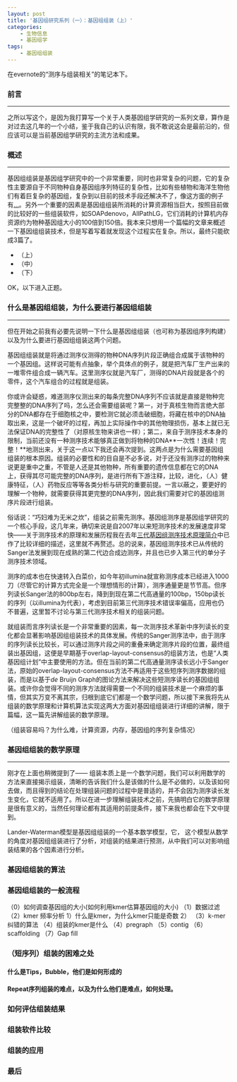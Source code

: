 ```yaml
---
layout: post
title: '基因组研究系列（一）：基因组组装（上）'
categories:
    - 生物信息
    - 基因组学
tags:
    - 基因组组装
---
```


在evernote的“测序与组装相关”的笔记本下。

<a id='introduce' name='introduce'> </a>

### 前言
----

之所以写这个，是因为我打算写一个关于人类基因组学研究的一系列文章，算作是对过去这几年的一个小结，鉴于我自己的认识有限，我不敢说这会是最前沿的，但应该可以是当前基因组学研究的主流方法和成果。

### 概述
----

基因组组装是基因组学研究中的一个非常重要，同时也非常复杂的问题，它的复杂性主要源自于不同物种自身基因组序列特征的复杂性，比如有些植物和海洋生物他们有着巨复杂的基因组，复杂到以目前的技术手段还解决不了，像这方面的例子有[...]()。另外一个重要的因素是基因组组装所消耗的计算资源相当巨大，按照目前做的比较好的一些组装软件，如SOAPdenovo，AllPathLG，它们消耗的计算机内存资源约为物种基因组大小的100倍到150倍。我本来只想用一个篇幅的文章来概述一下基因组组装技术，但是写着写着就发现这个过程实在复杂。所以，最终只能砍成3篇了。

* （上）[]()
* （中）[]()
* （下）[]()

OK，以下进入正题。

### 什么是基因组组装，为什么要进行基因组组装
----

但在开始之前我有必要先说明一下什么是基因组组装（也可称为基因组序列构建）以及为什么要进行基因组组装这两个问题。

基因组组装就是将通过测序仪测得的物种DNA序列片段正确组合成属于该物种的一个基因组。这样说可能有点抽象，举个具体点的例子，就是把汽车厂生产出来的一堆零件组合成一辆汽车。这里测序仪就是汽车厂，测得的DNA片段就是各个的零件，这个汽车组合的过程就是组装。

你或许会疑惑，难道测序仪测出来的每条完整DNA序列不应该就是直接是物种完完整整的DNA序列了吗，怎么还会需要组装呢？第一，对于真核生物而言绝大部分的DNA都存在于细胞核之中，要检测它就必须击破细胞，将藏在核中的DNA抽取出来，这是一个破坏的过程，再加上实际操作中的其他物理损伤，基本上就已无法保证DNA的完整性了（对原核生物来讲也一样）；第二，来自于测序技术本身的限制，当前还没有一种测序技术能够真正做到将物种的DNA**一次性！连续！完整！**地测出来，关于这一点以下我还会再次提到。这两点是为什么需要基因组组装的根本原因。组装的必要性和的目自是不必多说，对于还没有测序过的物种来说更是重中之重，不管是人还是其他物种，所有重要的遗传信息都在它的DNA上，获得其尽可能完整的DNA序列，是进行所有下游注释，比较，进化，（人）健康特征，（人）药物反应等等各类分析与研究的重要前提。一言以蔽之，要更好的理解一个物种，就需要获得其更完整的DNA序列，因此我们需要对它的基因组测序片段进行组装。

俗话说：“巧妇难为无米之炊”，组装之前需先测序。基因组测序是基因组学研究的一个核心手段，这几年来，确切来说是自2007年以来短测序技术的发展速度非常快——关于测序技术的原理和发展历程我在去年[三代基因组测序技术原理简介](/2013/08/02/An-Introduction-of-NGS-Sequence.html)中已作了比较详细的描述，这里就不再赘述。总的说来，基因组测序技术已从传统的Sanger法发展到现在成熟的第二代边合成边测序，并且也已步入第三代的单分子测序技术领域。

测序的成本也在快速转入白菜价，如今年初illumina就宣称测序成本已经进入1000刀（尽管它的计算方式完全是一个理想情形的计算），测序通量更是节节高。但序列读长Sanger法的800bp左右，降到到现在第二代高通量的100bp，150bp读长的序列（以illumina为代表），考虑到目前第三代测序技术错误率偏高，应用也仍不普遍，这里暂不讨论与第三代测序技术相关的组装问题。

就组装而言序列读长是一个非常重要的因素，每一次测序技术革新中序列读长的变化都会显著影响基因组组装技术的具体发展。传统的Sanger测序法中，由于测序的序列读长比较长，可以通过测序片段之间的重叠来确定测序片段的位置，最终组装出基因组，这便是早期基于overlap-layout-consensus的组装方法，也是“人类基因组计划”中主要使用的方法。但在当前的第二代高通量测序读长远小于Sanger法，原始的overlap-layout-consensus方法不再适用于这些短序列测序数据的组装，而是以基于*de* Bruijn Graph的图论方法来解决这些短测序读长的基因组组装。或许你会觉得不同的测序方法就得需要一个不同的组装技术是一个麻烦的事情，但其实万变不离其宗，归根到底它们都是一个数学问题，所以接下来我将先从组装的数学原理和计算机算法实现这两大方面对基因组组装进行详细的讲解，限于篇幅，这一篇先讲解组装的数学原理。

（组装容易吗？为什么难，计算资源，内存，基因组的序列复杂情况）

### 基因组组装的数学原理
----
刚才在上面也稍微提到了—— 组装本质上是一个数学问题，我们可以利用数学的方法来直接揭示组装，清晰的告诉我们什么是该做的什么是不必做的，以及该如何去做，而且得到的结论在处理组装问题的过程中是普适的，并不会因为测序读长发生变化，它就不适用了。所以在进一步理解组装技术之前，先搞明白它的数学原理是很有意义的，当然任何理论都有其适用的前提条件，接下来我也都会在下文中提到。

Lander-Waterman模型是基因组组装的一个基本数学模型，它，
这个模型从数学的角度对基因组组装进行了分析，对组装的结果进行预测，从中我们可以对影响组装结果的各个因素进行分析。


### 基因组组装的算法

### 基因组组装的一般流程
（0）如何调查基因组的大小(如何利用kmer估算基因组的大小)
（1）数据过滤
（2）kmer 频率分析
	1）什么是kmer，为什么kmer只能是奇数
	2）
（3）k-mer纠错的算法
（4）组装的kmer是什么
（4）pregraph
（5）contig
（6）scaffolding
（7）Gap fill
### （短序列）组装的困难之处
#### 什么是Tips，Bubble，他们是如何形成的
#### Repeat序列组装的难点，以及为什么他们是难点，如何处理。 
### 如何评估组装结果
### 组装软件比较
### 组装的应用
### 最后

